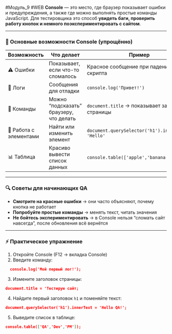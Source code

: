 #Модуль_9 #WEB
**Console** — это место, где браузер показывает ошибки и предупреждения, а также где можно выполнять простые команды JavaScript. Для тестировщика это способ **увидеть баги, проверить работу кнопок и немного поэкспериментировать с сайтом**.

---

### 🔹 Основные возможности Console (упрощённо)

|Возможность|Что делает|Пример|
|---|---|---|
|⚠️ Ошибки|Показывает, если что-то сломалось|Красное сообщение при падении скрипта|
|📝 Логи|Сообщения для отладки|`console.log('Привет!')`|
|🎯 Команды|Можно “подсказать” браузеру, что делать|`document.title` → показывает заголовок страницы|
|🧩 Работа с элементами|Найти или изменить элемент|`document.querySelector('h1').innerText = 'Hello'`|
|📊 Таблица|Красиво вывести список данных|`console.table(['apple','banana','pear'])`|

---

### 🔍 Советы для начинающих QA

- **Смотрите на красные ошибки** → они часто объясняют, почему кнопка не работает
- **Попробуйте простые команды** → менять текст, читать значения
- **Не бойтесь экспериментировать** → в Console нельзя “сломать сайт навсегда”, после обновления всё вернётся
---

### ⚡ Практическое упражнение

1. Откройте Console (F12 → вкладка Console)
2. Введите команду:
``` json
  console.log('Мой первый лог!');
  ```
 
3. Измените заголовок страницы:
  ``` json
  document.title = 'Тестирую сайт;
  ```

4. Найдите первый заголовок `h1` и поменяйте текст:
``` json
document.querySelector('h1').innerText = 'Hello QA!';
```

5. Выведите список в таблице:
``` json
console.table(['QA','Dev','PM']);
```